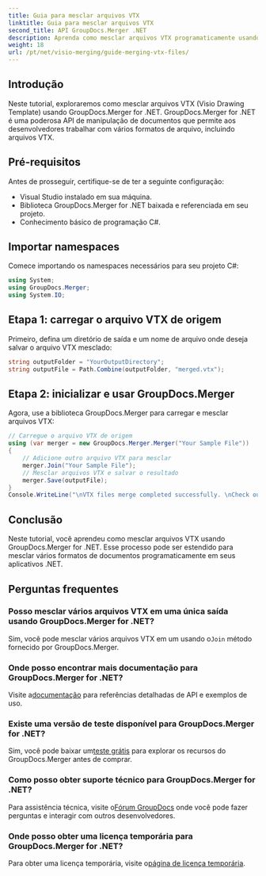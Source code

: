 ```yaml
---
title: Guia para mesclar arquivos VTX
linktitle: Guia para mesclar arquivos VTX
second_title: API GroupDocs.Merger .NET
description: Aprenda como mesclar arquivos VTX programaticamente usando GroupDocs.Merger for .NET. Guia passo a passo com exemplos de código.
weight: 18
url: /pt/net/visio-merging/guide-merging-vtx-files/
---
```

## Introdução
Neste tutorial, exploraremos como mesclar arquivos VTX (Visio Drawing Template) usando GroupDocs.Merger for .NET. GroupDocs.Merger for .NET é uma poderosa API de manipulação de documentos que permite aos desenvolvedores trabalhar com vários formatos de arquivo, incluindo arquivos VTX.
## Pré-requisitos
Antes de prosseguir, certifique-se de ter a seguinte configuração:
- Visual Studio instalado em sua máquina.
- Biblioteca GroupDocs.Merger for .NET baixada e referenciada em seu projeto.
- Conhecimento básico de programação C#.

## Importar namespaces
Comece importando os namespaces necessários para seu projeto C#:
```csharp
using System; 
using GroupDocs.Merger;
using System.IO;
```
## Etapa 1: carregar o arquivo VTX de origem
Primeiro, defina um diretório de saída e um nome de arquivo onde deseja salvar o arquivo VTX mesclado:
```csharp
string outputFolder = "YourOutputDirectory";
string outputFile = Path.Combine(outputFolder, "merged.vtx");
```
## Etapa 2: inicializar e usar GroupDocs.Merger
Agora, use a biblioteca GroupDocs.Merger para carregar e mesclar arquivos VTX:
```csharp
// Carregue o arquivo VTX de origem
using (var merger = new GroupDocs.Merger.Merger("Your Sample File"))
{
    // Adicione outro arquivo VTX para mesclar
    merger.Join("Your Sample File");
    // Mesclar arquivos VTX e salvar o resultado
    merger.Save(outputFile);
}
Console.WriteLine("\nVTX files merge completed successfully. \nCheck output in {0}", outputFolder);
```

## Conclusão
Neste tutorial, você aprendeu como mesclar arquivos VTX usando GroupDocs.Merger for .NET. Esse processo pode ser estendido para mesclar vários formatos de documentos programaticamente em seus aplicativos .NET.

## Perguntas frequentes
### Posso mesclar vários arquivos VTX em uma única saída usando GroupDocs.Merger for .NET?
 Sim, você pode mesclar vários arquivos VTX em um usando o`Join` método fornecido por GroupDocs.Merger.
### Onde posso encontrar mais documentação para GroupDocs.Merger for .NET?
 Visite a[documentação](https://tutorials.groupdocs.com/merger/net/) para referências detalhadas de API e exemplos de uso.
### Existe uma versão de teste disponível para GroupDocs.Merger for .NET?
 Sim, você pode baixar um[teste grátis](https://releases.groupdocs.com/) para explorar os recursos do GroupDocs.Merger antes de comprar.
### Como posso obter suporte técnico para GroupDocs.Merger for .NET?
 Para assistência técnica, visite o[Fórum GroupDocs](https://forum.groupdocs.com/c/merger/32) onde você pode fazer perguntas e interagir com outros desenvolvedores.
### Onde posso obter uma licença temporária para GroupDocs.Merger for .NET?
 Para obter uma licença temporária, visite o[página de licença temporária](https://purchase.groupdocs.com/temporary-license/).